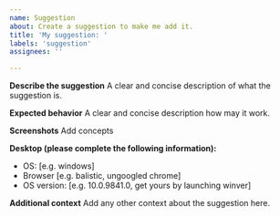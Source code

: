 ```yaml
---
name: Suggestion
about: Create a suggestion to make me add it.
title: 'My suggestion: '
labels: 'suggestion'
assignees: ''

---
```


**Describe the suggestion**
A clear and concise description of what the suggestion is.

**Expected behavior**
A clear and concise description how may it work.

**Screenshots**
Add concepts

**Desktop (please complete the following information):**
 - OS: [e.g. windows]
 - Browser [e.g. balistic, ungoogled chrome]
 - OS version: [e.g. 10.0.9841.0, get yours by launching winver]


**Additional context**
Add any other context about the suggestion here.

